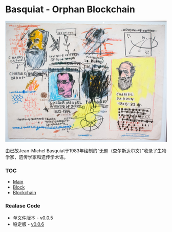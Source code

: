 # Basquiat - Orphan Blockchain

![Untitled(Charles Darwin)](/assets/Basquiat.png)

由已故Jean-Michel Basquiat于1983年绘制的“无题（查尔斯达尔文）”收录了生物学家，遗传学家和遗传学术语。

### TOC
+ [Main](/markdown/basquiat/main.md)
+ [Block](/markdown/basquiat/block.md)
+ [Blockchain](/markdown/basquiat/blockchain.md)

### Realase Code

+ 单文件版本 - [v0.0.5](https://github.com/udtrokia/Radiancy/releases/tag/v0.0.5)
+ 稳定版 - [v0.0.6](https://github.com/udtrokia/Radiancy/releases/tag/v0.0.6)
